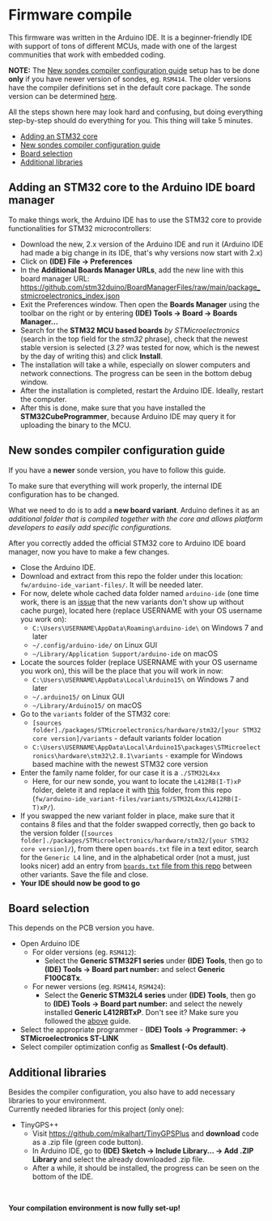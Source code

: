 # Firmware compile
This firmware was written in the Arduino IDE. It is a beginner-friendly IDE with support of tons of different MCUs, made with one of the largest communities that work with embedded coding.<br>

**NOTE:** The [New sondes compiler configuration guide](#new-sondes-compiler-configuration-guide) setup has to be done **only** if you have newer version of sondes, eg. `RSM414`. The older versions have the compiler definitions set in the default core package. The sonde version can be determined [here](../hw/README.md#older-vs-newer---how-do-i-know-which-one-im-holding-now).

All the steps shown here may look hard and confusing, but doing everything step-by-step should do everything for you. This thing will take 5 minutes.<br>

* [Adding an STM32 core](#adding-an-stm32-core-to-the-arduino-ide-board-manager)
* [New sondes compiler configuration guide](#new-sondes-compiler-configuration-guide)
* [Board selection](#board-selection)
* [Additional libraries](#additional-libraries)

## Adding an STM32 core to the Arduino IDE board manager
To make things work, the Arduino IDE has to use the STM32 core to provide functionalities for STM32 microcontrollers:
* Download the new, 2.x version of the Arduino IDE and run it (Arduino IDE had made a big change in its IDE, that's why versions now start with 2.x)
* Click on **(IDE) File -> Preferences**
* In the **Additional Boards Manager URLs**, add the new line with this board manager URL: https://github.com/stm32duino/BoardManagerFiles/raw/main/package_stmicroelectronics_index.json
* Exit the Preferences window. Then open the **Boards Manager** using the toolbar on the right or by entering **(IDE) Tools -> Board -> Boards Manager...**
* Search for the **STM32 MCU based boards** *by STMicroelectronics* (search in the top field for the *stm32* phrase), check that the newest stable version is selected (*3.2?* was tested for now, which is the newest by the day of writing this) and click **Install**.
* The installation will take a while, especially on slower computers and network connections. The progress can be seen in the bottom debug window.
* After the installation is completed, restart the Arduino IDE. Ideally, restart the computer.
* After this is done, make sure that you have installed the **STM32CubeProgrammer**, because Arduino IDE may query it for uploading the binary to the MCU.


## New sondes compiler configuration guide
If you have a **newer** sonde version, you have to follow this guide. <br>

To make sure that everything will work properly, the internal IDE configuration has to be changed. <br>

What we need to do is to add a **new board variant**. Arduino defines it as an *additional folder that is compiled together with the core and allows platform developers to easily add specific configurations.*

After you correctly added the official STM32 core to Arduino IDE board manager, now you have to make a few changes.

* Close the Arduino IDE.
* Download and extract from this repo the folder under this location: `fw/arduino-ide_variant-files/`. It will be needed later.
* For now, delete whole cached data folder named `arduino-ide` (one time work, there is an [issue](https://github.com/arduino/arduino-ide/issues/1030#issuecomment-1152005617) that the new variants don't show up without cache purge), located here (replace USERNAME with your OS username you work on):
    * `C:\Users\USERNAME\AppData\Roaming\arduino-ide\` on Windows 7 and later
    * `~/.config/arduino-ide/` on Linux GUI
    * `~/Library/Application Support/arduino-ide` on macOS
* Locate the sources folder (replace USERNAME with your OS username you work on), this will be the place that you will work in now:
    * `C:\Users\USERNAME\AppData\Local\Arduino15\` on Windows 7 and later
    * `~/.arduino15/` on Linux GUI
    * `~/Library/Arduino15/` on macOS
* Go to the `variants` folder of the STM32 core:
    * `[sources folder]./packages/STMicroelectronics/hardware/stm32/[your STM32 core version]/variants` - default variants folder location
    * `C:\Users\USERNAME\AppData\Local\Arduino15\packages\STMicroelectronics\hardware\stm32\2.8.1\variants` - example for Windows based machine with the newest STM32 core version
* Enter the family name folder, for our case it is a `./STM32L4xx`
    * Here, for our new sonde, you want to locate the `L412RB(I-T)xP` folder, delete it and replace it with [this](./arduino-ide_variant-files/variants/STM32L4xx/L412RB(I-T)xP/) folder, from this repo (`fw/arduino-ide_variant-files/variants/STM32L4xx/L412RB(I-T)xP/`).
* If you swapped the new variant folder in place, make sure that it contains 8 files and that the folder swapped correctly, then go back to the version folder (`[sources folder]./packages/STMicroelectronics/hardware/stm32/[your STM32 core version]/`), from there open `boards.txt` file in a text editor, search for the `Generic L4` line, and in the alphabetical order (not a must, just looks nicer) add an entry from [`boards.txt` file from this repo](./arduino-ide_variant-files/boards.txt) between other variants. Save the file and close.
* **Your IDE should now be good to go**

## Board selection
This depends on the PCB version you have. <br>

* Open Arduino IDE
  * For older versions (eg. `RSM412`):
    * Select the **Generic STM32F1 series** under **(IDE) Tools**, then go to **(IDE) Tools -> Board part number:** and select **Generic F100C8Tx**.
  * For newer versions (eg. `RSM414`, `RSM424`):
    * Select the **Generic STM32L4 series** under **(IDE) Tools**, then go to **(IDE) Tools -> Board part number:** and select the newely installed **Generic L412RBTxP**. Don't see it? Make sure you followed the [above](#new-sondes-compiler-configuration-guide) guide.
* Select the appropriate programmer -  **(IDE) Tools -> Programmer: -> STMicroelectronics ST-LINK**
* Select compiler optimization config as **Smallest (-Os default)**.


## Additional libraries

Besides the compiler configuration, you also have to add necessary libraries to your environment. <br>
Currently needed libraries for this project (only one):
* TinyGPS++
    * Visit https://github.com/mikalhart/TinyGPSPlus and **download** code as a .zip file (green code button).
    * In Arduino IDE, go to **(IDE) Sketch -> Include Library... -> Add .ZIP Library** and select the already downloaded .zip file.
    * After a while, it should be installed, the progress can be seen on the bottom of the IDE.

<br>

**Your compilation environment is now fully set-up!**